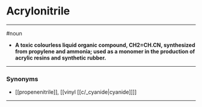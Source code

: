 # Acrylonitrile
---
#noun
- **A toxic colourless liquid organic compound, CH2=CH.CN, synthesized from propylene and ammonia; used as a monomer in the production of acrylic resins and synthetic rubber.**
---
### Synonyms
- [[propenenitrile]], [[vinyl [[c/_cyanide|cyanide]]]]
---

